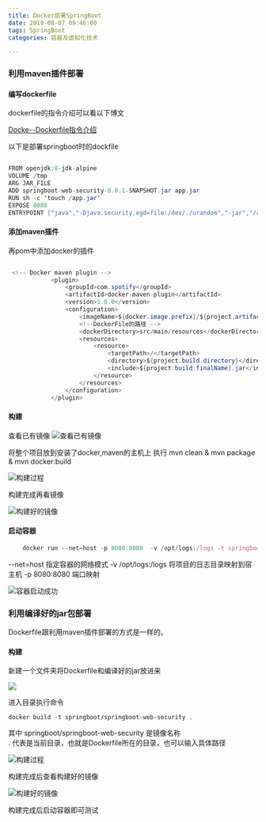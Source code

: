 ```yaml
---
title: Docker部署SpringBoot
date: 2019-08-07 09:46:00
tags: SpringBoot
categories: 容器及虚拟化技术

---
```


### 利用maven插件部署

#### 编写dockerfile

dockerfile的指令介绍可以看以下博文

[Docke--Dockerfile指令介绍](https://www.cnblogs.com/yanjieli/p/10246117.html)

以下是部署springboot时的dockfile
```java

FROM openjdk:8-jdk-alpine
VOLUME /tmp
ARG JAR_FILE
ADD springboot-web-security-0.0.1-SNAPSHOT.jar app.jar
RUN sh -c 'touch /app.jar'
EXPOSE 8080
ENTRYPOINT ["java","-Djava.security.egd=file:/dev/./urandom","-jar","/app.jar"]

```

####  添加maven插件


再pom中添加docker的插件
```java

 <!-- Docker maven plugin -->
            <plugin>
                <groupId>com.spotify</groupId>
                <artifactId>docker-maven-plugin</artifactId>
                <version>1.0.0</version>
                <configuration>
                    <imageName>${docker.image.prefix}/${project.artifactId}</imageName>
                    <!--DockerFile的路径 -->
                    <dockerDirectory>src/main/resources</dockerDirectory>
                    <resources>
                        <resource>
                            <targetPath>/</targetPath>
                            <directory>${project.build.directory}</directory>
                            <include>${project.build.finalName}.jar</include>
                        </resource>
                    </resources>
                </configuration>
            </plugin>

```

#### 构建

查看已有镜像
![查看已有镜像](https://dashuaishuaishuai.github.io/image/docker-image.png)


将整个项目放到安装了docker,maven的主机上 执行 mvn clean & mvn package & mvn docker:build

![构建过程](https://dashuaishuaishuai.github.io/image/docker-image1.png)

构建完成再看镜像


![构建好的镜像](https://dashuaishuaishuai.github.io/image/docker-image2.png)


#### 启动容器

```javascript
    docker run --net=host -p 8080:8080  -v /opt/logs:/logs -t springboot/springboot-web-security

```

--net=host 指定容器的网络模式
-v /opt/logs:/logs  将项目的日志目录映射到宿主机
-p 8080:8080  端口映射

![容器启动成功](https://dashuaishuaishuai.github.io/image/docker-image3.png)


### 利用编译好的jar包部署

Dockerfile跟利用maven插件部署的方式是一样的。

#### 构建

新建一个文件夹将Dockerfile和编译好的jar放进来

![](https://dashuaishuaishuai.github.io/image/docker-jar.png)

进入目录执行命令

    docker build -t springboot/springboot-web-security .
    
 其中 springboot/springboot-web-security 是镜像名称  
 . 代表是当前目录，也就是Dockerfile所在的目录，也可以输入具体路径
 
 
![构建过程](https://dashuaishuaishuai.github.io/image/docker-image4.png)


构建完成后查看构建好的镜像

![构建好的镜像](https://dashuaishuaishuai.github.io/image/docker-image5.png)

 构建完成后启动容器即可测试

